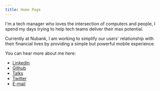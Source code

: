 ```yaml
---
title: Home Page
---
```


I'm a tech manager who loves the intersection of computers and people, I spend my days trying to help tech teams deliver their max potential.

Currently at Nubank, I am working to simplify our users' relationship with their financial lives by providing a simple but powerful mobile experience.

You can hear more about me here:

- [Linkedin](https://linkedin.com/in/diegoscosta)
- [Github](https://github.com/diegocosta)
- [Talks](/en/talks)
- [Twitter](https://twitter.com/diegocoxta)
- [E-mail](mailto:diego@diegocosta.me)
